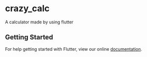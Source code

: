 # crazy_calc

A  calculator made by using flutter

## Getting Started

For help getting started with Flutter, view our online
[documentation](https://flutter.io/).
